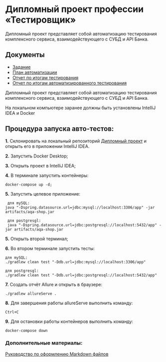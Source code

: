 # Дипломный проект профессии «Тестировщик»

Дипломный проект представляет собой автоматизацию тестирования комплексного сервиса, взаимодействующего с СУБД и API Банка.

## Документы
* [Задание](https://github.com/Gabr12el/QA_DIPLOM/blob/master/docs/Zadanie.md)
* [План автоматизации](https://github.com/Gabr12el/QA_DIPLOM/blob/master/docs/Plan.md)
* [Отчет по итогам тестирования](https://github.com/Gabr12el/QA_DIPLOM/blob/master/docs/Report.md)
* [Отчет по итогам автоматизированного тестирования](https://github.com/Gabr12el/QA_DIPLOM/blob/master/docs/Summary.md)

Дипломный проект представляет собой автоматизацию тестирования комплексного сервиса, взаимодействующего с СУБД и API Банка.

На локальном компьютере заранее должны быть установлены IntelliJ IDEA и Docker

## Процедура запуска авто-тестов:

**1.** Склонировать на локальный репозиторий [Дипломный проект](https://github.com/netology-code/qa-diploma) и открыть его в приложении IntelliJ IDEA.

**2.** Запустить Docker Desktop;

**3.** Открыть проект в IntelliJ IDEA;

**4.** В терминале запустить контейнеры:

    docker-compose up -d;

**5.** Запустить целевое приложение:

     для mySQL: 
    java "-Dspring.datasource.url=jdbc:mysql://localhost:3306/app" -jar artifacts/aqa-shop.jar 

     для postgresgl:
     java "-Dspring.datasource.url=jdbc:postgresql://localhost:5432/app" -jar artifacts/aqa-shop.jar

**5.** Открыть второй терминал;

**6.** Во втором терминале запустить тесты:

    для mySQL:
    ./gradlew clean test "-Ddb.url=jdbc:mysql://localhost:3306/app"

    для postgresgl: 
    ./gradlew clean test "-Ddb.url=jdbc:postgresql://localhost:5432/app"

**7.** Создать отчёт Allure и открыть в браузере:

    ./gradlew allureServe .

**8.** Для завершения работы allureServe выполнить команду:

    Ctrl+C

**9.** Для остановки работы контейнеров выполнить команду:

    docker-compose down

### Дополнительные материалы:
[Руководство по оформлению Markdown файлов](https://gist.github.com/Jekins/2bf2d0638163f1294637#Emphasis)